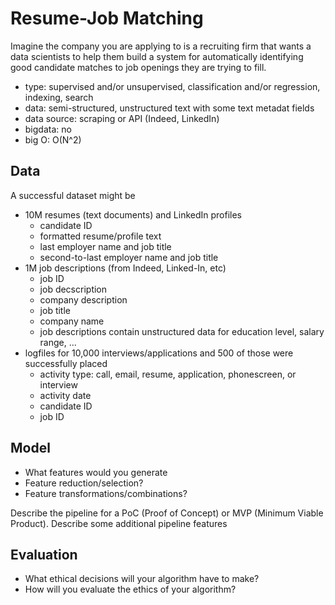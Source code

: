 # Resume-Job Matching

Imagine the company you are applying to is a recruiting firm that wants a data scientists to help them build a system for automatically identifying good candidate matches to job openings they are trying to fill.

- type: supervised and/or unsupervised, classification and/or regression, indexing, search
- data: semi-structured, unstructured text with some text metadat fields
- data source: scraping or API (Indeed, LinkedIn)
- bigdata: no
- big O: O(N^2)

## Data

A successful dataset might be 

- 10M resumes (text documents) and LinkedIn profiles
  - candidate ID
  - formatted resume/profile text
  - last employer name and job title
  - second-to-last employer name and job title
- 1M job descriptions (from Indeed, Linked-In, etc)
  - job ID
  - job decscription
  - company description
  - job title
  - company name
  - job descriptions contain unstructured data for education level, salary range, ...
- logfiles for 10,000 interviews/applications and 500 of those were successfully placed
  - activity type: call, email, resume, application, phonescreen, or interview
  - activity date
  - candidate ID
  - job ID

## Model

- What features would you generate
- Feature reduction/selection?
- Feature transformations/combinations?

Describe the pipeline for a PoC (Proof of Concept) or MVP (Minimum Viable Product).
Describe some additional pipeline features
## Evaluation

- What ethical decisions will your algorithm have to make?
- How will you evaluate the ethics of your algorithm?